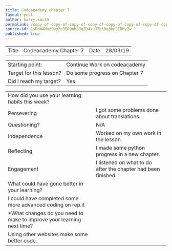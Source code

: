 ```yaml
---
title: Codeacademy chapter 7
layout: post
author: harry.smith
permalink: /copy-of-copy-of-copy-of-copy-of-copy-of-copy-of-copy-of-copy-of-copy-of-aanother-one-6.5/
source-id: 1sDnWAMuzSwy2o3BR9nh83gID4xuJ7ht8g3bpSEBMy2w
published: true
---
```

<table>
  <tr>
    <td>Title</td>
    <td>Codeacademy Chapter 7 </td>
    <td>Date</td>
    <td>28/03/19</td>
  </tr>
</table>


<table>
  <tr>
    <td>Starting point:</td>
    <td>Continue Work on codeacademy</td>
  </tr>
  <tr>
    <td>Target for this lesson?</td>
    <td>Do some progress on Chapter 7</td>
  </tr>
  <tr>
    <td>Did I reach my target? </td>
    <td>Yes</td>
  </tr>
</table>


<table>
  <tr>
    <td>How did you use your learning habits this week?</td>
    <td></td>
  </tr>
  <tr>
    <td>Persevering</td>
    <td>I got some problems done about translations.</td>
  </tr>
  <tr>
    <td>Questioning?</td>
    <td>N/A</td>
  </tr>
  <tr>
    <td>Independence</td>
    <td>Worked on my own work in the lesson.</td>
  </tr>
  <tr>
    <td>Reflecting</td>
    <td>I made some python progress in a new chapter.</td>
  </tr>
  <tr>
    <td>Engagement</td>
    <td>I listened on what to do after the chapter had been finished.</td>
  </tr>
  <tr>
    <td>What could have gone better in your learning?</td>
    <td></td>
  </tr>
  <tr>
    <td>I could have completed some more advanced coding on rep.it</td>
    <td></td>
  </tr>
  <tr>
    <td>*What changes do you need to make to improve your learning next time?</td>
    <td></td>
  </tr>
  <tr>
    <td>Using other websites make some better code.</td>
    <td></td>
  </tr>
</table>


 

